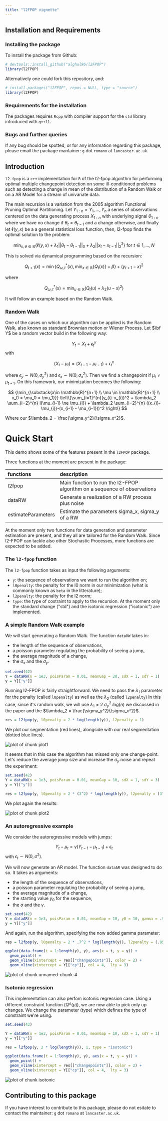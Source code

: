 ```yaml
---
title: "l2FPOP vignette"
---
```




## Installation and Requirements

### Installing the package

To install the package from Github: 


```r
# devtools::install_github("alghul96/l2FPOP")
library(l2FPOP)
```


Alternatively one could fork this repository, and: 


```r
# install.packages("l2FPOP", repos = NULL, type = "source")
library(l2FPOP)
```


### Requirements for the installation

The packages requires `Rcpp` with compiler support for the `std` library introduced with `g++11`.


### Bugs and further queries

If any bug should be spotted, or for any information regarding this package, please email the package mantainer: `g` dot `romano` at `lancaster.ac.uk`.

## Introduction

`l2-fpop` is a `c++` implementation for `R` of the l2-fpop algorithm for performing optimal multiple changepoint detection on some ill-conditioned problems such as detecting a change in mean of the distribution of a Random Walk or on a AR Model for a stream of univariate data.

The main recursion is a variation from the 2005 algorithm Functional Pruning Optimal Partitioning. Let $Y_{1:n} = {Y_1, \dots, Y_n}$ a series of observations centered on the data generating process $X_{1:n}$ with underlying signal $\theta_{1:n}$ where we have no change if $\theta_t = \theta_{t-1}$ and a change otherwise, and finally let $\ell(y, x)$ be a a general statistical loss function, then, l2-fpop finds the optimal solution to the problem:

$$
 \min_{x, \theta \in \mathbb{R}} \left\{  \ell(y, x) + \lambda_1 ||\theta_t - \theta_{t - 1}||_0 + \lambda_2 ||x_t - x_{t - 1}||_2^2 \right\} \ \text{for} \ t \in {1, ..., N}
$$

This is solved via dynamical programming based on the recursion:

$$
Q_{t+1}(x) = \min \left\lbrace Q^*_{\omega,t}(x),\,\min_{x \in \mathbb{R}}\{Q_{t}(x)\} + \beta \right\rbrace + (y_{t+1}-x)^2
$$

where

$$
Q^*_{\omega,t}(x) = \min_{u \in \mathbb{R}}\left(Q_{t}(u) + \lambda_2 (u-x)^2 \right)
$$

It will follow an example based on the Random Walk. 

### Random Walk

One of the cases on which our algorithm can be applied is the Random Walk, also known as standard Brownian motion or Wiener Process. Let $\bf Y$ be a random vector build in the following way:

$$
Y_t = X_t + \epsilon_t^y
$$
with

$$
(X_{t} - \mu_{t}) = (X_{t-1} - \mu_{t-1}) + \epsilon_{t}^x
$$

where $\epsilon_y \sim N(0, \sigma^2_y)$ and $\epsilon_x \sim N(0, \sigma^2_x)$. Then we find a changepoint if $\mu_t \neq \mu_{t-1}$. On this framework, our minimization becomes the following: 

$$
{\min_{\substack{x\in \mathbb{R}^{n+1} \\ \mu \in \mathbb{R}^{n+1} \\ x_0 = \mu_0 = \mu_1}}} 
 \left\{\sum_{i=1}^{n}(y_{i}-x_{i})^2 + \lambda_2 \sum_{i=2}^{n} I(\mu_{i-1} \ne \mu_{i}) + \lambda_2 \sum_{i=2}^{n} ((x_{i}-\mu_{i})-(x_{i-1} - \mu_{i-1}))^2 \right\}
$$

Where our $\lambda_2 = \frac{\sigma_y^2}{\sigma_x^2}$.

# Quick Start

This demo shows some of the features present in the `l2FPOP` package. 

Three functions at the moment are present in the package:


|functions          |description                                                              |
|:------------------|:------------------------------------------------------------------------|
|l2fpop             |Main function to run the l2-FPOP algorithm on a sequence of observations |
|dataRW             |Generate a realization of a RW process plus noise                        |
|estimateParameters |Estimate the parameters sigma_x, sigma_y of a RW                         |

At the moment only two functions for data generation and parameter estimation are present, and they all are tailored for the Random Walk. Since l2-FPOP can tackle also other Stochastic Processes, more functions are expected to be added.

### The `l2-fpop` function

The `l2-fpop` function takes as input the following arguments:

- `y`: the sequence of observations we want to run the algorithm on;
- `l0penalty`: the penalty for the l0 norm in our minimization (what is commonly known as `beta` in the litterature);
- `l2penalty`: the penalty for the l2 norm;
- `type`: the type of costraint to apply to the recursion. At the moment only the standard change ("std") and the isotonic regression ("isotonic") are implemented.

### A simple Random Walk example

We will start generating a Random Walk. The function `dataRW` takes in:

- the length of the sequence of observations,
- a poisson parameter regulating the probability of seeing a jump,
- the average magnitude of a change,
- the $\sigma_x$ and the $\sigma_y$.


```r
set.seed(42)
Y = dataRW(n = 1e3, poisParam = 0.01, meanGap = 20, sdX = 1, sdY = 1)
y = Y[["y"]]
```

Running l2-FPOP is fairly straightforward. We need to pass the $\lambda_1$ parameter for the penalty (called `l0penalty`) as well as the $\lambda_2$ (called `l2penalty`)
In this case, since it's random walk, we will use $\lambda_1 = 2 \ \sigma_y^2 \ log(n)$ we discussed in the paper and the $\lambda_2 = \frac{\sigma_y^2}{\sigma_x^2}$.


```r
res = l2fpop(y, l0penalty = 2 * log(length(y)), l2penalty = 1)
```

We plot our segmentation (red lines), alongside with our real segmentation (dotted blue lines).

![plot of chunk plot1](figure/plot1-1.png)

It seems that in this case the algorithm has missed only one change-point. Let's reduce the average jump size and increase the $\sigma_y$ noise and repeat the experiment:


```r
set.seed(42)
Y = dataRW(n = 1e3, poisParam = 0.01, meanGap = 10, sdX = 1, sdY = 3)
y = Y[["y"]]

res = l2fpop(y, l0penalty = 2 * (3^2) * log(length(y)), l2penalty = (3^2) / 1)
```

We plot again the results:

![plot of chunk plot2](figure/plot2-1.png)

### An autoregressive example

We consider the autoregressive models with jumps:

$$
Y_t - \mu_t = \gamma (Y_{t-1} - \mu_{t - 1}) + \epsilon_t
$$
with $\epsilon_t \sim N(0, \sigma^2)$.

We will now generate an AR model. The function `dataAR` was designed to do so. It takes as arguments:

- the length of the sequence of observations,
- a poisson parameter regulating the probability of seeing a jump,
- the average magnitude of a change,
- the starting value $y_0$ for the sequence,
- the $\sigma$ and the $\gamma$.


```r
set.seed(42)
Y = dataAR(n = 1e3, poisParam = 0.01, meanGap = 10, y0 = 10, gamma = .95, sd = 1)
y = Y[["y"]]
```

And again, run the algorithm, specifying the now added gamma parameter:


```r
res = l2fpop(y, l0penalty = 2 * .7^2 * log(length(y)), l2penalty = (.95^2) / (2 * 1^2), gamma = .95)

ggplot(data.frame(t = 1:length(y), y), aes(x = t, y = y)) +
  geom_point() +
  geom_vline(xintercept = res[["changepoints"]], color = 2) +
  geom_vline(xintercept = Y[["cp"]], col = 4,  lty = 3)
```

![plot of chunk unnamed-chunk-4](figure/unnamed-chunk-4-1.png)

### Isotonic regression

This implementation can also perfom isotonic regression case. Using a different constraint function ($Q^{\leq}(\mu)$), we are now able to pick only up changes. We change the parameter (type) which defines the type of constraint we're using.


```r
set.seed(43)

Y = dataRW(n = 1e3, poisParam = 0.01, meanGap = 10, sdX = 1, sdY = 1)
y = Y[["y"]]

res = l2fpop(y, 2 * log(length(y)), 1, type = "isotonic")

ggplot(data.frame(t = 1:length(y), y), aes(x = t, y = y)) +
  geom_point() +
  geom_vline(xintercept = res[["changepoints"]], color = 2) +
  geom_vline(xintercept = Y[["cp"]], col = 4,  lty = 3)
```

![plot of chunk isotonic](figure/isotonic-1.png)

## Contributing to this package

If you have interest to contribute to this package, please do not esitate to contact the maintainer:  `g` dot `romano` at `lancaster.ac.uk`.

